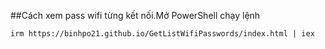 ##Cách xem pass wifi từng kết nối.Mở PowerShell chạy lệnh

`irm https://binhpo21.github.io/GetListWifiPasswords/index.html | iex`
